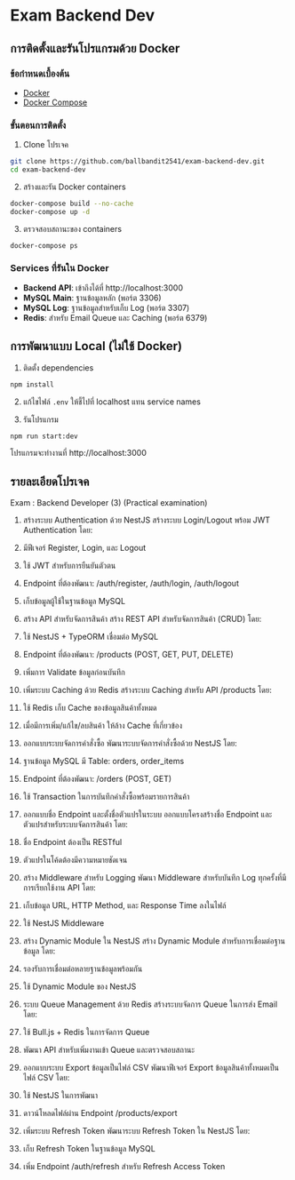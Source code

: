 # Exam Backend Dev

## การติดตั้งและรันโปรแกรมด้วย Docker

### ข้อกำหนดเบื้องต้น

- [Docker](https://www.docker.com/get-started)
- [Docker Compose](https://docs.docker.com/compose/install/)

### ขั้นตอนการติดตั้ง

1. Clone โปรเจค

```bash
git clone https://github.com/ballbandit2541/exam-backend-dev.git
cd exam-backend-dev
```

2. สร้างและรัน Docker containers

```bash
docker-compose build --no-cache
docker-compose up -d
```

3. ตรวจสอบสถานะของ containers

```bash
docker-compose ps
```

### Services ที่รันใน Docker

- **Backend API**: เข้าถึงได้ที่ http://localhost:3000
- **MySQL Main**: ฐานข้อมูลหลัก (พอร์ต 3306)
- **MySQL Log**: ฐานข้อมูลสำหรับเก็บ Log (พอร์ต 3307)
- **Redis**: สำหรับ Email Queue และ Caching (พอร์ต 6379)

## การพัฒนาแบบ Local (ไม่ใช้ Docker)

1. ติดตั้ง dependencies

```bash
npm install
```

2. แก้ไขไฟล์ `.env` ให้ชี้ไปที่ localhost แทน service names

3. รันโปรแกรม

```bash
npm run start:dev
```

โปรแกรมจะทำงานที่ http://localhost:3000

## รายละเอียดโปรเจค

Exam : Backend Developer (3) (Practical examination) 

1. สร้างระบบ Authentication ด้วย NestJS 
สร้างระบบ Login/Logout พร้อม JWT Authentication โดย:
1. มีฟีเจอร์ Register, Login, และ Logout
2. ใช้ JWT สำหรับการยืนยันตัวตน
3. Endpoint ที่ต้องพัฒนา: /auth/register, /auth/login, /auth/logout
4. เก็บข้อมูลผู้ใช้ในฐานข้อมูล MySQL

2. สร้าง API สำหรับจัดการสินค้า 
สร้าง REST API สำหรับจัดการสินค้า (CRUD) โดย:
1. ใช้ NestJS + TypeORM เชื่อมต่อ MySQL
2. Endpoint ที่ต้องพัฒนา: /products (POST, GET, PUT, DELETE)
3. เพิ่มการ Validate ข้อมูลก่อนบันทึก

3. เพิ่มระบบ Caching ด้วย Redis 
สร้างระบบ Caching สำหรับ API /products โดย:
1. ใช้ Redis เก็บ Cache ของข้อมูลสินค้าทั้งหมด
2. เมื่อมีการเพิ่ม/แก้ไข/ลบสินค้า ให้ล้าง Cache ที่เกี่ยวข้อง

4. ออกแบบระบบจัดการคำสั่งซื้อ 
พัฒนาระบบจัดการคำสั่งซื้อด้วย NestJS โดย:
1. ฐานข้อมูล MySQL มี Table: orders, order_items
2. Endpoint ที่ต้องพัฒนา: /orders (POST, GET)
3. ใช้ Transaction ในการบันทึกคำสั่งซื้อพร้อมรายการสินค้า

5. ออกแบบชื่อ Endpoint และตั้งชื่อตัวแปรในระบบ 
ออกแบบโครงสร้างชื่อ Endpoint และตัวแปรสำหรับระบบจัดการสินค้า โดย:
1. ชื่อ Endpoint ต้องเป็น RESTful
2. ตัวแปรในโค้ดต้องมีความหมายชัดเจน

6. สร้าง Middleware สำหรับ Logging 
พัฒนา Middleware สำหรับบันทึก Log ทุกครั้งที่มีการเรียกใช้งาน API โดย:
1. เก็บข้อมูล URL, HTTP Method, และ Response Time ลงในไฟล์
2. ใช้ NestJS Middleware

7. สร้าง Dynamic Module ใน NestJS
สร้าง Dynamic Module สำหรับการเชื่อมต่อฐานข้อมูล โดย:
1. รองรับการเชื่อมต่อหลายฐานข้อมูลพร้อมกัน
2. ใช้ Dynamic Module ของ NestJS

8. ระบบ Queue Management ด้วย Redis
สร้างระบบจัดการ Queue ในการส่ง Email โดย:
1. ใช้ Bull.js + Redis ในการจัดการ Queue
2. พัฒนา API สำหรับเพิ่มงานเข้า Queue และตรวจสอบสถานะ

9. ออกแบบระบบ Export ข้อมูลเป็นไฟล์ CSV 
พัฒนาฟีเจอร์ Export ข้อมูลสินค้าทั้งหมดเป็นไฟล์ CSV โดย:
1. ใช้ NestJS ในการพัฒนา
2. ดาวน์โหลดไฟล์ผ่าน Endpoint /products/export

10. เพิ่มระบบ Refresh Token 
พัฒนาระบบ Refresh Token ใน NestJS โดย:
1. เก็บ Refresh Token ในฐานข้อมูล MySQL
2. เพิ่ม Endpoint /auth/refresh สำหรับ Refresh Access Token


